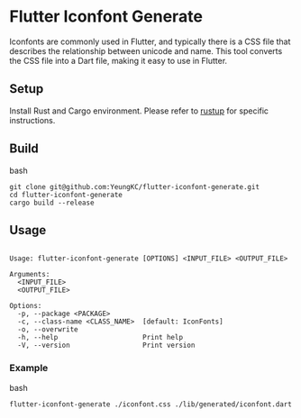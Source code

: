 # Flutter Iconfont Generate

Iconfonts are commonly used in Flutter, and typically there is a CSS file that describes the relationship between unicode and name. This tool converts the CSS file into a Dart file, making it easy to use in Flutter.

## Setup

Install Rust and Cargo environment. Please refer to [rustup](https://rustup.rs/) for specific instructions.

## Build

bash

```shell
git clone git@github.com:YeungKC/flutter-iconfont-generate.git
cd flutter-iconfont-generate
cargo build --release
```

## Usage

```shell

Usage: flutter-iconfont-generate [OPTIONS] <INPUT_FILE> <OUTPUT_FILE>

Arguments:
  <INPUT_FILE>
  <OUTPUT_FILE>

Options:
  -p, --package <PACKAGE>
  -c, --class-name <CLASS_NAME>  [default: IconFonts]
  -o, --overwrite
  -h, --help                     Print help
  -V, --version                  Print version

```

### Example

bash

```shell
flutter-iconfont-generate ./iconfont.css ./lib/generated/iconfont.dart
```
